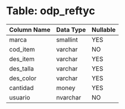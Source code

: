# Table: odp_reftyc

| Column Name | Data Type | Nullable |
|-------------|-----------|----------|
| marca | smallint | YES |
| cod_item | varchar | NO |
| des_item | varchar | YES |
| des_talla | varchar | YES |
| des_color | varchar | YES |
| cantidad | money | YES |
| usuario | nvarchar | NO |
